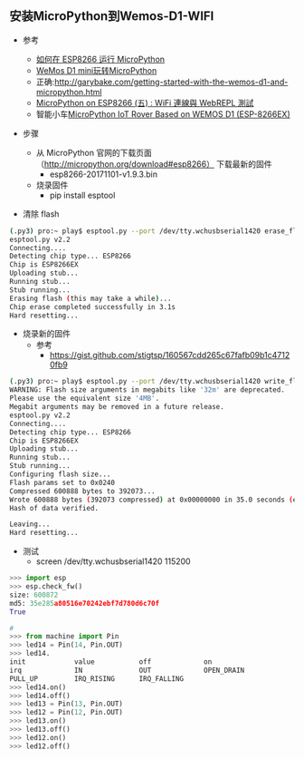 ## 安装MicroPython到Wemos-D1-WIFI
- 参考
    - [如何在 ESP8266 运行 MicroPython](https://www.wandianshenme.com/play/esp8266-install-micropython-python-in-hardware/)
    - [WeMos D1 mini玩转MicroPython](https://www.jianshu.com/p/7f75ec16428d)
    - 正确:http://garybake.com/getting-started-with-the-wemos-d1-and-micropython.html
    - [MicroPython on ESP8266 (五) : WiFi 連線與 WebREPL 測試](https://yhhuang1966.blogspot.jp/2017/05/micropython-on-esp8266-wifi_16.html)
    - 智能小车[MicroPython IoT Rover Based on WEMOS D1 (ESP-8266EX)](http://www.instructables.com/id/MicroPython-IoT-Rover-Based-on-WeMos-D1-ESP-8266EX/)
    
- 步骤
    - 从 MicroPython 官网的下载页面（http://micropython.org/download#esp8266） 下载最新的固件
        - esp8266-20171101-v1.9.3.bin
    - 烧录固件
        - pip install esptool
- 清除 flash
```bash
(.py3) pro:~ play$ esptool.py --port /dev/tty.wchusbserial1420 erase_flash
esptool.py v2.2
Connecting....
Detecting chip type... ESP8266
Chip is ESP8266EX
Uploading stub...
Running stub...
Stub running...
Erasing flash (this may take a while)...
Chip erase completed successfully in 3.1s
Hard resetting...
```
- 烧录新的固件
    - 参考
        - https://gist.github.com/stigtsp/160567cdd265c67fafb09b1c47120fb9
```bash
(.py3) pro:~ play$ esptool.py --port /dev/tty.wchusbserial1420 write_flash -fm dio -fs 32m -ff 40m 0x00000 ~/Downloads/esp8266-20171101-v1.9.3.bin
WARNING: Flash size arguments in megabits like '32m' are deprecated.
Please use the equivalent size '4MB'.
Megabit arguments may be removed in a future release.
esptool.py v2.2
Connecting....
Detecting chip type... ESP8266
Chip is ESP8266EX
Uploading stub...
Running stub...
Stub running...
Configuring flash size...
Flash params set to 0x0240
Compressed 600888 bytes to 392073...
Wrote 600888 bytes (392073 compressed) at 0x00000000 in 35.0 seconds (effective 137.2 kbit/s)...
Hash of data verified.

Leaving...
Hard resetting...
```

- 测试
    - screen /dev/tty.wchusbserial1420 115200
```python
>>> import esp
>>> esp.check_fw()
size: 600872
md5: 35e285a80516e70242ebf7d780d6c70f
True

#
>>> from machine import Pin
>>> led14 = Pin(14, Pin.OUT)
>>> led14.
init            value           off             on
irq             IN              OUT             OPEN_DRAIN
PULL_UP         IRQ_RISING      IRQ_FALLING
>>> led14.on()
>>> led14.off()
>>> led13 = Pin(13, Pin.OUT)
>>> led12 = Pin(12, Pin.OUT)
>>> led13.on()
>>> led13.off()
>>> led12.on()
>>> led12.off()
```    